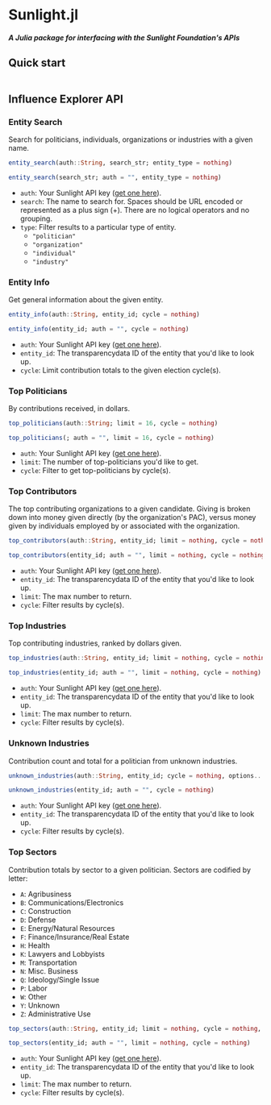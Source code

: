 # Sunlight.jl

##### A Julia package for interfacing with the Sunlight Foundation's APIs

## Quick start

```julia

```


## Influence Explorer API

### Entity Search
Search for politicians, individuals, organizations or industries with a given name.

```julia
entity_search(auth::String, search_str; entity_type = nothing)

entity_search(search_str; auth = "", entity_type = nothing)
```
- `auth`: Your Sunlight API key ([get one here](http://sunlightfoundation.com/api/)).
- `search`: The name to search for. Spaces should be URL encoded or represented as a plus sign (+). There are no logical operators and no grouping.
- `type`:   Filter results to a particular type of entity.
    * `"politician"`
    * `"organization"`
    * `"individual"`
    * `"industry"`


### Entity Info
Get general information about the given entity.

```julia
entity_info(auth::String, entity_id; cycle = nothing)

entity_info(entity_id; auth = "", cycle = nothing)
```
- `auth`: Your Sunlight API key ([get one here](http://sunlightfoundation.com/api/)).
- `entity_id`: The transparencydata ID of the entity that you'd like to look up.
- `cycle`: Limit contribution totals to the given election cycle(s).


### Top Politicians
By contributions received, in dollars.

```julia
top_politicians(auth::String; limit = 16, cycle = nothing)

top_politicians(; auth = "", limit = 16, cycle = nothing)
```
- `auth`: Your Sunlight API key ([get one here](http://sunlightfoundation.com/api/)).
- `limit`: The number of top-politicians you'd like to get.
- `cycle`: Filter to get top-politicians by cycle(s).


### Top Contributors
The top contributing organizations to a given candidate. Giving is broken down into money given directly (by the organization's PAC), versus money given by individuals employed by or associated with the organization.

```julia
top_contributors(auth::String, entity_id; limit = nothing, cycle = nothing)

top_contributors(entity_id; auth = "", limit = nothing, cycle = nothing)
```
- `auth`: Your Sunlight API key ([get one here](http://sunlightfoundation.com/api/)).
- `entity_id`: The transparencydata ID of the entity that you'd like to look up.
- `limit`: The max number to return.
- `cycle`: Filter results by cycle(s).


### Top Industries
Top contributing industries, ranked by dollars given.

```julia
top_industries(auth::String, entity_id; limit = nothing, cycle = nothing, options...)

top_industries(entity_id; auth = "", limit = nothing, cycle = nothing)
```
- `auth`: Your Sunlight API key ([get one here](http://sunlightfoundation.com/api/)).
- `entity_id`: The transparencydata ID of the entity that you'd like to look up.
- `limit`: The max number to return.
- `cycle`: Filter results by cycle(s).


### Unknown Industries
Contribution count and total for a politician from unknown industries.

```julia
unknown_industries(auth::String, entity_id; cycle = nothing, options...)

unknown_industries(entity_id; auth = "", cycle = nothing)
```
- `auth`: Your Sunlight API key ([get one here](http://sunlightfoundation.com/api/)).
- `entity_id`: The transparencydata ID of the entity that you'd like to look up.
- `cycle`: Filter results by cycle(s).


### Top Sectors
Contribution totals by sector to a given politician. Sectors are codified by letter:
- `A`: Agribusiness
- `B`: Communications/Electronics
- `C`: Construction
- `D`: Defense
- `E`: Energy/Natural Resources
- `F`: Finance/Insurance/Real Estate
- `H`: Health
- `K`: Lawyers and Lobbyists
- `M`: Transportation
- `N`: Misc. Business
- `Q`: Ideology/Single Issue
- `P`: Labor
- `W`: Other
- `Y`: Unknown
- `Z`: Administrative Use

```julia
top_sectors(auth::String, entity_id; limit = nothing, cycle = nothing, options...)

top_sectors(entity_id; auth = "", limit = nothing, cycle = nothing)
```
- `auth`: Your Sunlight API key ([get one here](http://sunlightfoundation.com/api/)).
- `entity_id`: The transparencydata ID of the entity that you'd like to look up.
- `limit`: The max number to return.
- `cycle`: Filter results by cycle(s).









